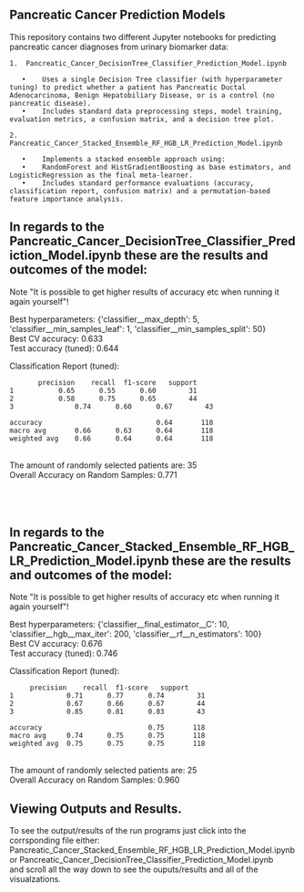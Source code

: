 Pancreatic Cancer Prediction Models
-------------------------------

This repository contains two different Jupyter notebooks for predicting pancreatic cancer diagnoses from urinary biomarker data:
	
	1.	Pancreatic_Cancer_DecisionTree_Classifier_Prediction_Model.ipynb
 
       •	Uses a single Decision Tree classifier (with hyperparameter tuning) to predict whether a patient has Pancreatic Ductal Adenocarcinoma, Benign Hepatobiliary Disease, or is a control (no pancreatic disease).
       •	Includes standard data preprocessing steps, model training, evaluation metrics, a confusion matrix, and a decision tree plot.
       
	2.	Pancreatic_Cancer_Stacked_Ensemble_RF_HGB_LR_Prediction_Model.ipynb
 
       •	Implements a stacked ensemble approach using:
       •	RandomForest and HistGradientBoosting as base estimators, and LogisticRegression as the final meta-learner.
       •	Includes standard performance evaluations (accuracy, classification report, confusion matrix) and a permutation-based feature importance analysis.


In regards to the Pancreatic_Cancer_DecisionTree_Classifier_Prediction_Model.ipynb these are the results and outcomes of the model:
-------------------------------
Note "It is possible to get higher results of accuracy etc when running it again yourself"!
<br>

Best hyperparameters: {'classifier__max_depth': 5, 'classifier__min_samples_leaf': 1, 'classifier__min_samples_split': 50}
<br>
Best CV accuracy: 0.633
<br>
Test accuracy (tuned): 0.644

Classification Report (tuned):

 		   precision    recall  f1-score   support
	1       	0.65      0.55      0.60        31
	2       	0.58      0.75      0.65        44
	3               0.74      0.60      0.67        43

	accuracy                            0.64       118
	macro avg       0.66      0.63      0.64       118
	weighted avg    0.66      0.64      0.64       118

<br>
The amount of randomly selected patients are: 35
<br>
Overall Accuracy on Random Samples: 0.771



<br>
<br>
<br>
<br>


In regards to the Pancreatic_Cancer_Stacked_Ensemble_RF_HGB_LR_Prediction_Model.ipynb these are the results and outcomes of the model:
-------------------------------
Note "It is possible to get higher results of accuracy etc when running it again yourself"!
<br>

Best hyperparameters: {'classifier__final_estimator__C': 10, 'classifier__hgb__max_iter': 200, 'classifier__rf__n_estimators': 100}
<br>
Best CV accuracy: 0.676
<br>
Test accuracy (tuned): 0.746

Classification Report (tuned):	

  		 precision    recall  f1-score   support
	1             0.71      0.77      0.74        31
	2             0.67      0.66      0.67        44
	3             0.85      0.81      0.83        43

	accuracy                          0.75       118
	macro avg     0.74      0.75      0.75       118
	weighted avg  0.75      0.75      0.75       118

<br>
The amount of randomly selected patients are: 25
<br>
Overall Accuracy on Random Samples: 0.960


Viewing Outputs and Results.
-------------------------------

To see the output/results of the run programs just click into the corrsponding file either:
<br>
Pancreatic_Cancer_Stacked_Ensemble_RF_HGB_LR_Prediction_Model.ipynb or Pancreatic_Cancer_DecisionTree_Classifier_Prediction_Model.ipynb 
<br>
and scroll all the way down to see the ouputs/results and all of the visualzations.






